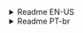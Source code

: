 <details>
<summary>Readme EN-US</summary>
  
# freeCodeCamp Journey Repository

Welcome to my freeCodeCamp Journey repository! 🚀 Here, I document my progress and learning experiences in various programming domains at freeCodeCamp. This repository is a testament to my dedication to continuous learning and improvement.

## Table of Contents

1. [JavaScript Algorithms and Data Structures](#javascript-algorithms-and-data-structures)
2. [Python for Beginners](#python-for-beginners)

## JavaScript Algorithms and Data Structures

In this section, I delve into the fascinating world of algorithms and data structures using JavaScript. The folder includes:

- **Challenges**: Solutions to coding challenges and algorithmic problems from FreeCodeCamp and beyond.
- **Projects**: Real-world projects showcasing my problem-solving skills and application of algorithms.

Feel free to explore the code and gain insights into my problem-solving approach and coding style.

## Python for Beginners

As I embark on my Python learning journey, this section houses my progress in mastering the fundamentals of Python programming. It covers:

- **Fundamentals**: Basic Python concepts and syntax for beginners.
- **Mini-Projects**: Simple projects to demonstrate my understanding of Python's applications.

## Additional Learning

This repository is not limited to FreeCodeCamp content alone. I believe in continuous learning and growth, so you may find additional projects and snippets beyond the courses. This reflects my curiosity and passion for exploring new technologies and challenges.

## How to Navigate

Each section is organized into folders, making it easy to navigate and understand the progression of my learning. Feel free to explore the folders and check out the code!

## Contact

I'm always open to feedback, suggestions, or connecting with fellow developers. If you have any questions or just want to say hello, feel free to reach out:

- Email: viniciusdandrade01@gmail.com
- LinkedIn: [Your LinkedIn Profile](https://www.linkedin.com/in/andradeviniicius)

Thank you for taking the time to explore this repository. I'm excited about the opportunities ahead and look forward to connecting with like-minded professionals!

Happy coding! 👩‍💻👨‍💻

</details>

<details>

<summary>Readme PT-br</summary>

# FreeCodeCamp

Bem-vindo ao repositório da minha Jornada no freeCodeCamp! Aqui, eu documento o meu progresso e experiências de aprendizagem em várias linguas de programação no freeCodeCamp.

## Sumário

1. [Algoritmos e Estruturas de Dados em JavaScript](#algoritmos-e-estruturas-de-dados-em-javascript)
2. [Python para Iniciantes](#python-para-iniciantes)

## Algoritmos e Estruturas de Dados em JavaScript

Nesta seção, mergulho no fascinante mundo de algoritmos e estruturas de dados usando JavaScript. A pasta inclui:

- **Desafios**: Soluções para desafios de codificação e problemas algorítmicos do FreeCodeCamp e outros.
- **Projetos**: Projetos do mundo real que mostram minhas habilidades de resolução de problemas e aplicação de algoritmos.

Sinta-se à vontade para explorar o código e obter insights sobre minha abordagem para a resolução de problemas.

## Python para Iniciantes

Ao iniciar minha jornada com Python, esta seção abriga meu progresso em dominar os fundamentos da programação em Python. Inclui:

- **Fundamentos**: Conceitos básicos e sintaxe de Python para iniciantes.
- **Mini-Projetos**: Projetos simples para demonstrar minha compreensão das aplicações do Python.

## Aprendizado Adicional

Este repositório não se limita apenas ao conteúdo do FreeCodeCamp. Acredito na aprendizagem contínua e crescimento, então você pode encontrar projetos adicionais e trechos além dos cursos. Isso reflete minha curiosidade e paixão por explorar novas tecnologias e desafios.

## Como Navegar

Cada seção está organizada em pastas, facilitando a navegação e compreensão da progressão do meu aprendizado. Fique à vontade para explorar as pastas e conferir o código!

## Contato

Estou sempre aberto a feedback, sugestões ou para me conectar com outros desenvolvedores. Se tiver alguma pergunta ou quiser dizer oi, sinta-se à vontade para entrar em contato:

- Email: viniciusdandrade01@gmail.com
- LinkedIn: [Seu Perfil no LinkedIn](https://www.linkedin.com/in/andradeviniicius)

Obrigado por dedicar um tempo para explorar este repositório. Sinta-se a vontade para entrar em contato!

Happy coding! 👩‍💻👨‍💻

</details>

